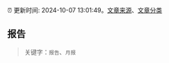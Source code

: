 :alarm_clock: 更新时间: 2024-10-07 13:01:49。[文章来源](/README.md)、[文章分类](/TAGS.md)

## 报告


> 关键字：`报告`、`月报`



